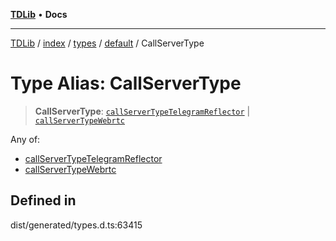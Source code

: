 [**TDLib**](../../../../../../README.md) • **Docs**

***

[TDLib](../../../../../../modules.md) / [index](../../../../../README.md) / [types](../../../README.md) / [default](../README.md) / CallServerType

# Type Alias: CallServerType

> **CallServerType**: [`callServerTypeTelegramReflector`](callServerTypeTelegramReflector.md) \| [`callServerTypeWebrtc`](callServerTypeWebrtc.md)

Any of:
- [callServerTypeTelegramReflector](callServerTypeTelegramReflector.md)
- [callServerTypeWebrtc](callServerTypeWebrtc.md)

## Defined in

dist/generated/types.d.ts:63415
